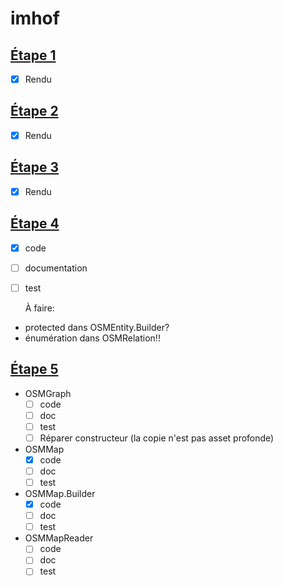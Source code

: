 # imhof
## [Étape 1](http://cs108.epfl.ch/p01_points.html)
- [x] Rendu

## [Étape 2](http://cs108.epfl.ch/p02_geometry.html)
- [x] Rendu

## [Étape 3](http://cs108.epfl.ch/p03_attributes.html)
- [x] Rendu

## [Étape 4](http://cs108.epfl.ch/p04_osm-entities.html)
- [x] code
- [ ] documentation
- [ ] test

	À faire:
- protected dans OSMEntity.Builder?
- énumération dans OSMRelation!!

## [Étape 5](http://cs108.epfl.ch/p05_osm-reading.html)
- OSMGraph
	- [ ] code
	- [ ] doc
	- [ ] test
	- [ ] Réparer constructeur (la copie n'est pas asset profonde)
- OSMMap
	- [x] code
	- [ ] doc
	- [ ] test
- OSMMap.Builder
	- [x] code
	- [ ] doc
	- [ ] test
- OSMMapReader
	- [ ] code
	- [ ] doc
	- [ ] test

